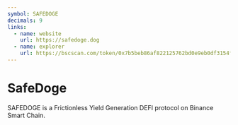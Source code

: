 ```yaml
---
symbol: SAFEDOGE
decimals: 9
links:
  - name: website
    url: https://safedoge.dog
  - name: explorer
    url: https://bscscan.com/token/0x7b5beb86af822125762bd0e9eb0df3154ffbf640
---
```


# SafeDoge

SAFEDOGE is a Frictionless Yield Generation DEFI protocol on Binance Smart Chain.
